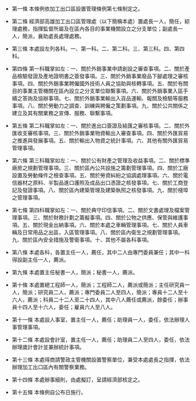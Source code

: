 * 第一條 本條例依加工出口區設置管理條例第七條制定之。

* 第二條 經濟部高雄加工出口區管理處（以下簡稱本處）置處長一人，簡任，綜理處務，指揮監督所屬及在區內各目的事業機關設立之分支單位；副處長一人，簡派，襄助處長處理處務。

* 第三條 本處設左列各科。一、第一科。二、第二科。三、第三科。四、第四科。

* 第四條 第一科職掌如左：一、關於外銷事業申請創設之審查事項。二、關於產品檢驗發證及產地證明書之簽發事項。三、關於外銷事業廢品下腳處理之審核事項。四、關於外銷事業聘僱國外技術人員之協助與核轉事項。五、關於有關目的事業主管機關在區內設立之分支單位聯繫事項。六、關於外銷事業入區手續之答詢及協辦事項。七、關於外銷事業輸出入貨品運輸、報關及檢驗等服務事項。八、關於勞動力之調查、訓練與聘僱之策劃事項。九、關於公共關係之建立及其有關業務之宣傳、服務、聯繫事項。

* 第五條 第二科職掌如左：一、關於進出口簽證及結匯之審核事項。二、關於外匯收支審核事項。三、關於外銷事業物資輸出入審查事項。四、關於外匯貿易之推進與發展事項。五、關於輸出入物資之統計事項。六、其他有關外匯貿易管理事項。

* 第六條 第三科職掌如左：一、關於公有財產之管理及收益事項。二、關於標準廠房之規劃管理事項。三、關於區內公共設施之籌劃管理事項。四、關於工廠設置及勞動條件之檢查事項。五、關於勞資糾紛之協調處理事項。六、關於電信器材之原料、半製品進口護照及成品出口憑證之核發事項。七、關於工商登記及發證事項。八、關於區內建築管理及建築執照之核發事項。九、關於棧埠之管理事項。

* 第七條 第四科職掌如左：一、關於典守印信事項。二、關於文書處理及檔案管理事項。三、關於財務計劃之籌擬事項。四、關於公物之供應、保管與維護事項。五、關於現金出納事項。六、關於本處之車輛管理事項。七、關於人員車輛及日常用品之出區，入區管理事項。八、關於區內衛生之規劃管理事項。九、關於區內安全措施及警衛事項。十、其他不屬各科事項。

* 第八條 本處各科，各置主任一人，薦任，其中二人由專門委員兼任；其中一科得設副主任一人，薦派。

* 第九條 本處置主任秘書一人，簡派；秘書一人，薦派。

* 第十條 本處置總工程師一人，簡派；工程師二人，薦派或簡派；主任研究員一人，簡派；研究員二人，薦派；專門委員二人至四人，簡派；專員十二人至十六人，薦派；科員二十二人至二十四人，其中八人薦任或薦派，餘委任；辦事員十四人至十六人，委任；雇員六人至八人。

* 第十一條 本處設人事室，置主任一人，薦任；助理員一人，委任，依法辦理人事管理事項。

* 第十二條 本處設會計室，置主任一人，薦任；助理員二人至四人，委任，依法辦理歲計會計並兼辦統計事項。

* 第十三條 本處得商請警政主管機關設置警察單位，兼受本處處長之指揮，依法辦理加工出口區內有關警察業務。

* 第十四條 本處辦事細則，由處擬訂，呈請經濟部核定之。

* 第十五條 本條例自公布日施行。


